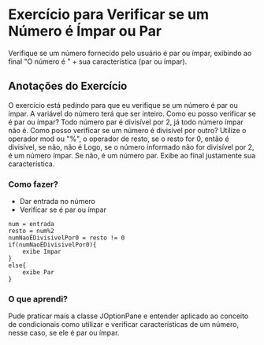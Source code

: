 # Exercício para Verificar se um Número é Ímpar ou Par

Verifique se um número fornecido pelo usuário é par ou ímpar, exibindo ao final "O número é " + sua característica (par ou ímpar).

## Anotações do Exercício

O exercício está pedindo para que eu verifique se um número é par ou ímpar. A variável do número terá que ser inteiro. Como eu posso verificar se é par ou ímpar? Todo número par é divisível por 2, já todo número ímpar não é. Como posso verificar se um número é divisível por outro? Utilize o operador mod ou "%", o operador de resto, se o resto for 0, então é divisível, se não, não é
Logo, se o número informado não for divisível por 2, é um número ímpar. Se não, é um número par. Exibe ao final justamente sua característica.

### Como fazer?

* Dar entrada no número
* Verificar se é par ou ímpar
```
num = entrada
resto = num%2
numNaoÉDivisivelPor0 = resto != 0
if(numNaoÉDivisivelPor0){
	exibe Impar
}
else{
	exibe Par
}
```

### O que aprendi?

Pude praticar mais a classe JOptionPane e entender aplicado ao conceito de condicionais como utilizar e verificar características de um número, nesse caso, se ele é par ou ímpar.